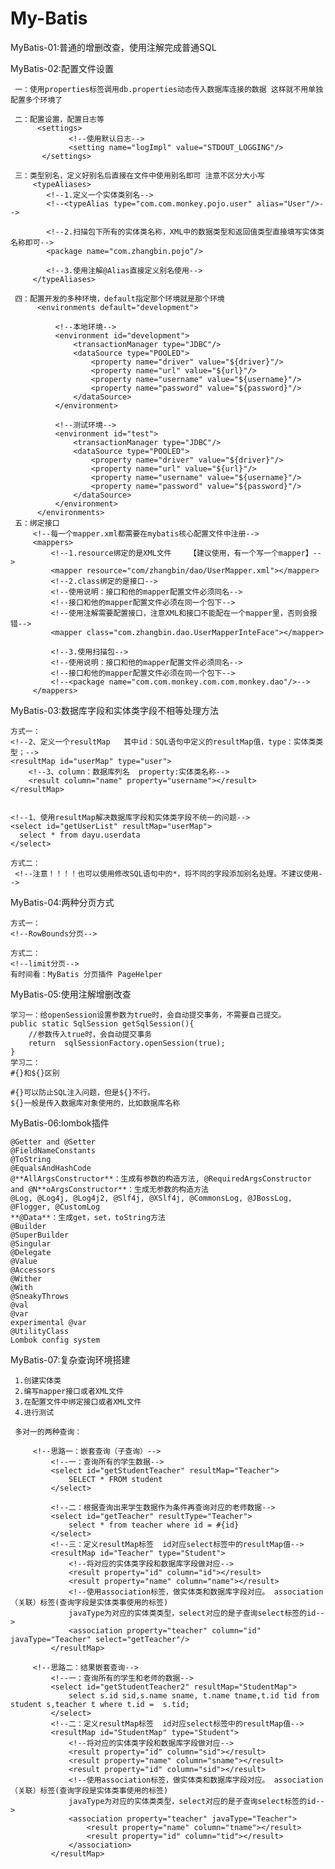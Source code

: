 # My-Batis
MyBatis-01:普通的增删改查，使用注解完成普通SQL

MyBatis-02:配置文件设置
    
     一：使用properties标签调用db.properties动态传入数据库连接的数据 这样就不用单独配置多个环境了
    
     二：配置设置，配置日志等
          <settings>
                 <!--使用默认日志-->
                 <setting name="logImpl" value="STDOUT_LOGGING"/>
           </settings>
           
     三：类型别名，定义好别名后直接在文件中使用别名即可 注意不区分大小写
         <typeAliases>
            <!--1.定义一个实体类别名-->
            <!--<typeAlias type="com.com.monkey.pojo.user" alias="User"/>-->
    
            <!--2.扫描包下所有的实体类名称，XML中的数据类型和返回值类型直接填写实体类名称即可-->
            <package name="com.zhangbin.pojo"/>
    
            <!--3.使用注解@Alias直接定义别名使用-->
         </typeAliases>
         
     四：配置开发的多种环境，default指定那个环境就是那个环境
          <environments default="development">
      
              <!--本地环境-->
              <environment id="development">
                  <transactionManager type="JDBC"/>
                  <dataSource type="POOLED">
                      <property name="driver" value="${driver}"/>
                      <property name="url" value="${url}"/>
                      <property name="username" value="${username}"/>
                      <property name="password" value="${password}"/>
                  </dataSource>
              </environment>
      
              <!--测试环境-->
              <environment id="test">
                  <transactionManager type="JDBC"/>
                  <dataSource type="POOLED">
                      <property name="driver" value="${driver}"/>
                      <property name="url" value="${url}"/>
                      <property name="username" value="${username}"/>
                      <property name="password" value="${password}"/>
                  </dataSource>
              </environment>
          </environments>  
     五：绑定接口
         <!--每一个mapper.xml都需要在mybatis核心配置文件中注册-->
         <mappers>
             <!--1.resource绑定的是XML文件    【建议使用，有一个写一个mapper】-->
             <mapper resource="com/zhangbin/dao/UserMapper.xml"></mapper>
             <!--2.class绑定的是接口-->
             <!--使用说明：接口和他的mapper配置文件必须同名-->
             <!--接口和他的mapper配置文件必须在同一个包下-->
             <!--使用注解需要配置接口，注意XML和接口不能配在一个mapper里，否则会报错-->
             <mapper class="com.zhangbin.dao.UserMapperInteFace"></mapper>
     
             <!--3.使用扫描包-->
             <!--使用说明：接口和他的mapper配置文件必须同名-->
             <!--接口和他的mapper配置文件必须在同一个包下-->
             <!--<package name="com.com.monkey.com.com.monkey.dao"/>-->
         </mappers>      
MyBatis-03:数据库字段和实体类字段不相等处理方法
    
    方式一：     
    <!--2、定义一个resultMap   其中id：SQL语句中定义的resultMap值，type：实体类类型；-->
    <resultMap id="userMap" type="user">
        <!--3、column：数据库列名  property:实体类名称-->
        <result column="name" property="username"></result>
    </resultMap>
    
    
    <!--1、使用resultMap解决数据库字段和实体类字段不统一的问题-->
    <select id="getUserList" resultMap="userMap">
      select * from dayu.userdata
    </select>
    
    方式二：
     <!--注意！！！！也可以使用修改SQL语句中的*，将不同的字段添加别名处理。不建议使用-->

MyBatis-04:两种分页方式
    
    方式一：
    <!--RowBounds分页-->
    
    方式二：
    <!--limit分页-->
    有时间看：MyBatis 分页插件 PageHelper
    
MyBatis-05:使用注解增删改查
        
    学习一：给openSession设置参数为true时，会自动提交事务，不需要自己提交。      
    public static SqlSession getSqlSession(){
        //参数传入true时，会自动提交事务
        return  sqlSessionFactory.openSession(true);
    }
    学习二：
    #{}和${}区别
    
    #{}可以防止SQL注入问题，但是${}不行。
    ${}一般是传入数据库对象使用的，比如数据库名称
MyBatis-06:lombok插件

    @Getter and @Setter
    @FieldNameConstants
    @ToString
    @EqualsAndHashCode
    @**AllArgsConstructor**：生成有参数的构造方法, @RequiredArgsConstructor and @N**oArgsConstructor**：生成无参数的构造方法
    @Log, @Log4j, @Log4j2, @Slf4j, @XSlf4j, @CommonsLog, @JBossLog, @Flogger, @CustomLog
    **@Data**：生成get，set，toString方法
    @Builder
    @SuperBuilder
    @Singular
    @Delegate
    @Value
    @Accessors
    @Wither
    @With
    @SneakyThrows
    @val
    @var
    experimental @var
    @UtilityClass
    Lombok config system
    
MyBatis-07:复杂查询环境搭建
    
     1.创建实体类
     2.编写mapper接口或者XML文件
     3.在配置文件中绑定接口或者XML文件
     4.进行测试
       
     多对一的两种查询：
      
         <!--思路一：嵌套查询（子查询）-->
             <!--一：查询所有的学生数据-->
             <select id="getStudentTeacher" resultMap="Teacher">
                 SELECT * FROM student
             </select>
     
             <!--二：根据查询出来学生数据作为条件再查询对应的老师数据-->
             <select id="getTeacher" resultType="Teacher">
                 select * from teacher where id = #{id}
             </select>
             <!--三：定义resultMap标签  id对应select标签中的resultMap值-->
             <resultMap id="Teacher" type="Student">
                 <!--将对应的实体类字段和数据库字段做对应-->
                 <result property="id" column="id"></result>
                 <result property="name" column="name"></result>
                 <!--使用association标签，做实体类和数据库字段对应。 association（关联）标签(查询字段是实体类事使用的标签)
                 javaType为对应的实体类类型，select对应的是子查询select标签的id-->
                 <association property="teacher" column="id" javaType="Teacher" select="getTeacher"/>
             </resultMap>
     
         <!--思路二：结果嵌套查询-->
             <!--一：查询所有的学生和老师的数据-->
             <select id="getStudentTeacher2" resultMap="StudentMap">
                 select s.id sid,s.name sname, t.name tname,t.id tid from student s,teacher t where t.id =  s.tid;
             </select>
             <!--二：定义resultMap标签  id对应select标签中的resultMap值-->
             <resultMap id="StudentMap" type="Student">
                 <!--将对应的实体类字段和数据库字段做对应-->
                 <result property="id" column="sid"></result>
                 <result property="name" column="sname"></result>
                 <result property="id" column="sid"></result>
                 <!--使用association标签，做实体类和数据库字段对应。 association（关联）标签(查询字段是实体类事使用的标签)
                 javaType为对应的实体类类型，select对应的是子查询select标签的id-->
                 <association property="teacher" javaType="Teacher">
                     <result property="name" column="tname"></result>
                     <result property="id" column="tid"></result>
                 </association>
             </resultMap>